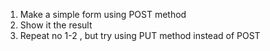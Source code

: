 1. Make a simple form using POST method
2. Show it the result
3. Repeat no 1-2 , but try using PUT method instead of POST
